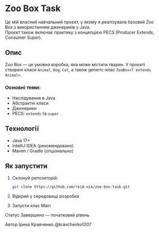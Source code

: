 # Zoo Box Task 

Це мій власний навчальний проєкт, у якому я реалізувала базовий Zoo Box з використанням дженериків у Java.  
Проєкт також включає практику з концепцією PECS (Producer Extends, Consumer Super).

## Опис

Zoo Box — це умовна коробка, яка може містити тварин. У проєкті створені класи `Animal`, `Dog`, `Cat`, а також generic-клас `ZooBox<T extends Animal>`.

### Основні теми:
- Наслідування в Java
- Абстрактні класи
- Дженерики
- PECS: `extends` та `super`

## Технології

- Java 17+
- IntelliJ IDEA (рекомендовано)
- Maven / Gradle (опціонально)

## Як запустити

1. Склонуй репозиторій:
   ```bash
   git clone https://github.com/твій-нік/zoo-box-task.git
2. Відкрий у середовищі розробки

3. Запусти клас Main

Статус
Завершено — початковий рівень

 Автор
Ірина Кравченко @kravchenko1207
